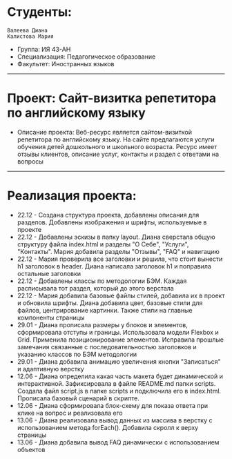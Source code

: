 # Студенты:
    Валеева Диана
    Калистова Мария
- Группа: ИЯ 43-АН
- Специализация: Педагогическое образование
- Факультет: Иностранных языков
---
# Проект: Сайт-визитка репетитора по английскому языку
- Описание проекта: Веб-ресурс является сайтом-визиткой репетитора по английскому языку.
 На сайте предлагаются услуги обучения детей дошкольного и школьного возраста. Ресурс имеет
 отзывы клиентов, описание услуг, контакты и раздел с ответами на вопросы
---
# Реализация проекта:
- 22.12 - Создана структура проекта, добавлены описания для разделов. Добавлены изображения 
и шрифты, используемые в проекте
- 22.12 - Добавлены эскизы в папку layout. Диана сверстала общую структуру файла index.html и разделы "О Себе", "Услуги", "Контакты".
Мария добавила разделы "Отзывы", "FAQ" и навигацию
- 22.12 - Мария проверила все заголовки и решила, что стоит вынести h1 заголовок в header. 
Диана написала заголовок h1 и поправила остальные заголовки
- 22.12 - Добавлены классы по методологии БЭМ. Каждая расписывала тот раздел, который до этого верстала
- 22.12 - Мария добавила базовые файлы стилей, добавила их в проект и обновила шрифты. 
Диана добавила цвет, базовые стили для файлов, центрирование картинки. Также стили на главные компоненты страницы
- 29.01 - Диана прописала размеры у блоков и элементов, сформировала отступы и границы.
Использовала модели Flexbox и Grid. Применила позиционирование элементов.
Исправила прошлые замечания связанные с последовательностью заголовков и указанию классов по БЭМ методологии
- 29.01 - Диана добавила анимацию увеличения кнопки "Записаться" и адаптивную верстку
- 12.06 - Диана определила какая часть макета будет динамической и интерактивной.
Зафиксировала в файле README.md папки scripts. Создала файл script.js в папке scripts и подключила его в index.html.
Прописала базовый сценарий в скрипте.
- 12.06 - Диана сформировала блок-схему для показа ответа при клике на вопрос и реализовала его
- 13.06 - Диана реализовала вывод данных из массива в верстку с использованием метода forEach().
Добавила скролл к верху страницы
- 13.06 - Диана добавила вывод FAQ динамически с использованием объектов